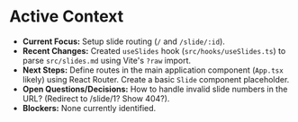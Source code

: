 # Active Context

*   **Current Focus:** Setup slide routing (`/` and `/slide/:id`).
*   **Recent Changes:** Created `useSlides` hook (`src/hooks/useSlides.ts`) to parse `src/slides.md` using Vite's `?raw` import.
*   **Next Steps:** Define routes in the main application component (`App.tsx` likely) using React Router. Create a basic `Slide` component placeholder.
*   **Open Questions/Decisions:** How to handle invalid slide numbers in the URL? (Redirect to /slide/1? Show 404?).
*   **Blockers:** None currently identified.